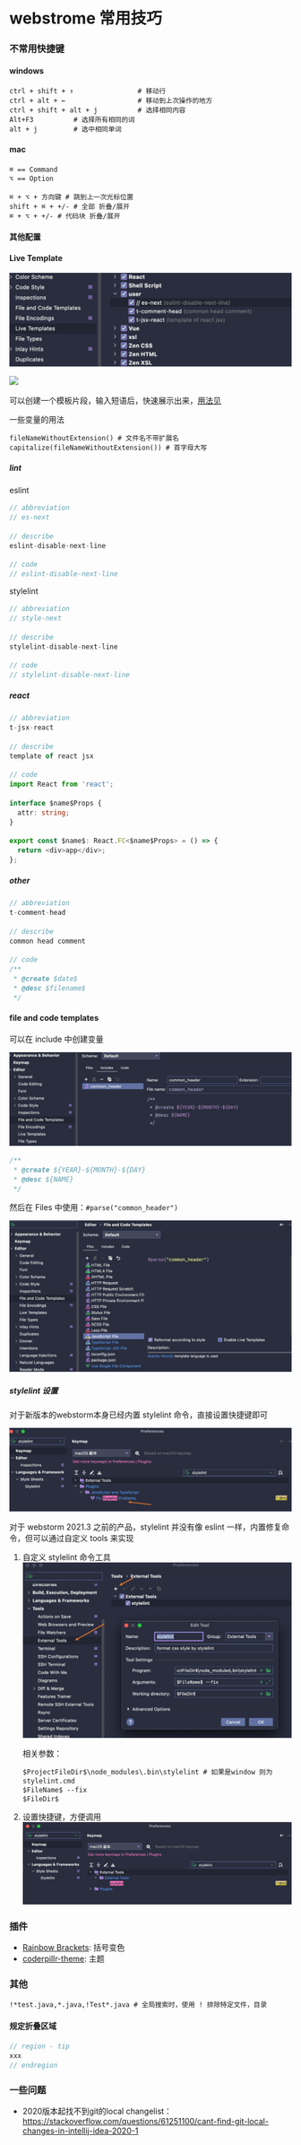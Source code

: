 # webstrome 常用技巧

### 不常用快捷键

#### windows

```shell
ctrl + shift + ↑                # 移动行
ctrl + alt + ←                  # 移动到上次操作的地方
ctrl + shift + alt + j          # 选择相同内容
Alt+F3          # 选择所有相同的词
alt + j         # 选中相同单词
```

#### mac

```shell
⌘ == Command
⌥ == Option

⌘ + ⌥ + 方向键 # 跳到上一次光标位置
shift + ⌘ + +/- # 全部 折叠/展开
⌘ + ⌥ + +/- # 代码块 折叠/展开
```

#### 其他配置

#### Live Template

![](./imgs/template1.png)

![](./imgs/template0.png)

可以创建一个模板片段，输入短语后，快速展示出来，[用法见](https://jetbrains.com.zh.xy2401.com/help/webstorm/template-variables.html)

一些变量的用法

```shell
fileNameWithoutExtension() # 文件名不带扩展名
capitalize(fileNameWithoutExtension()) # 首字母大写
```

##### lint

eslint

```js
// abbreviation
// es-next

// describe
eslint-disable-next-line

// code
// eslint-disable-next-line
```

stylelint

```js
// abbreviation
// style-next

// describe
stylelint-disable-next-line

// code
// stylelint-disable-next-line
```

##### react

```typescript
// abbreviation
t-jsx-react

// describe
template of react jsx

// code
import React from 'react';

interface $name$Props {
  attr: string;
}

export const $name$: React.FC<$name$Props> = () => {
  return <div>app</div>;
};
```

##### other

```js
// abbreviation
t-comment-head

// describe
common head comment

// code
/**
 * @create $date$
 * @desc $filename$
 */
```

#### file and code templates

可以在 include 中创建变量

![](./imgs/template2.png)

```js
/**
 * @create ${YEAR}-${MONTH}-${DAY}
 * @desc ${NAME}
 */
```

然后在 Files 中使用：`#parse("common_header")`

![](./imgs/template3.png)

##### stylelint 设置

对于新版本的webstorm本身已经内置 stylelint 命令，直接设置快捷键即可

![](./imgs/stylelint3.png)

对于 webstorm 2021.3 之前的产品，stylelint 并没有像 eslint 一样，内置修复命令，但可以通过自定义 tools 来实现

1. 自定义 stylelint 命令工具
    ![](./imgs/stylelint1.png)

    相关参数：

    ```shell
    $ProjectFileDir$\node_modules\.bin\stylelint # 如果是window 则为 stylelint.cmd
    $FileName$ --fix
    $FileDir$
    ```

2. 设置快捷键，方便调用
   ![](./imgs/stylelint2.png)

### 插件

- [Rainbow Brackets](https://plugins.jetbrains.com/plugin/10080-rainbow-brackets): 括号变色
- [coderpillr-theme](https://plugins.jetbrains.com/plugin/12878-coderpillr-theme): 主题

### 其他

```shell
!*test.java,*.java,!Test*.java # 全局搜索时，使用 ! 排除特定文件，目录
```

#### 规定折叠区域

```js
// region - tip
xxx
// endregion
```

### 一些问题

- 2020版本起找不到git的local changelist：<https://stackoverflow.com/questions/61251100/cant-find-git-local-changes-in-intellij-idea-2020-1>
